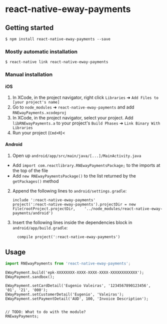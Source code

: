 
# react-native-eway-payments

## Getting started

`$ npm install react-native-eway-payments --save`

### Mostly automatic installation

`$ react-native link react-native-eway-payments`

### Manual installation


#### iOS

1. In XCode, in the project navigator, right click `Libraries` ➜ `Add Files to [your project's name]`
2. Go to `node_modules` ➜ `react-native-eway-payments` and add `RNEwayPayments.xcodeproj`
3. In XCode, in the project navigator, select your project. Add `libRNEwayPayments.a` to your project's `Build Phases` ➜ `Link Binary With Libraries`
4. Run your project (`Cmd+R`)<

#### Android

1. Open up `android/app/src/main/java/[...]/MainActivity.java`
  - Add `import com.reactlibrary.RNEwayPaymentsPackage;` to the imports at the top of the file
  - Add `new RNEwayPaymentsPackage()` to the list returned by the `getPackages()` method
2. Append the following lines to `android/settings.gradle`:
  	```
  	include ':react-native-eway-payments'
  	project(':react-native-eway-payments').projectDir = new File(rootProject.projectDir, 	'../node_modules/react-native-eway-payments/android')
  	```
3. Insert the following lines inside the dependencies block in `android/app/build.gradle`:
  	```
      compile project(':react-native-eway-payments')
  	```

## Usage
```javascript
import RNEwayPayments from 'react-native-eway-payments';

```
    EWayPayment.build('epk-XXXXXXXX-XXXX-XXXX-XXXX-XXXXXXXXXXXX');
    EWayPayment.sandbox();

    EWayPayment.setCardDetail('Eugenio Valeiras', '1234567890123456', '01', '21', '000');
    EWayPayment.setCustomerDetail('Eugenio', 'Valeiras');
    EWayPayment.setPaymentDetail('AUD', 100, 'Invoice Description');
```

// TODO: What to do with the module?
RNEwayPayments;
```
  